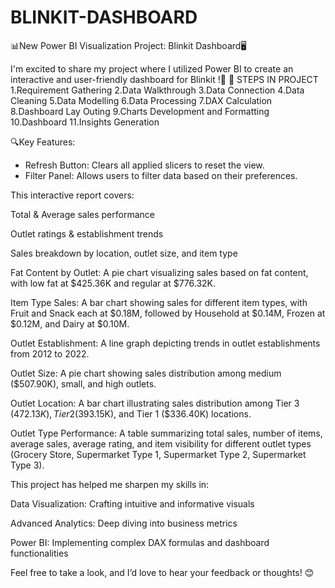 # BLINKIT-DASHBOARD

📊New Power BI Visualization Project: Blinkit Dashboard🖥

I'm excited to share my project where I utilized Power BI to create an interactive and user-friendly dashboard for Blinkit !🎉
📝 STEPS IN PROJECT 
1.Requirement Gathering 
2.Data Walkthrough 
3.Data Connection 
4.Data Cleaning 
5.Data Modelling 
6.Data Processing 
7.DAX Calculation 
8.Dashboard Lay Outing 
9.Charts Development and Formatting 
10.Dashboard 
11.Insights Generation

🔍Key Features:

- Refresh Button: Clears all applied slicers to reset the view.
- Filter Panel: Allows users to filter data based on their preferences.

This interactive report covers:

Total & Average sales performance

Outlet ratings & establishment trends

Sales breakdown by location, outlet size, and item type

Fat Content by Outlet: A pie chart visualizing sales based on fat content, with low fat at $425.36K and regular at $776.32K.

Item Type Sales: A bar chart showing sales for different item types, with Fruit and Snack each at $0.18M, followed by Household at $0.14M, Frozen at $0.12M, and Dairy at $0.10M.

Outlet Establishment: A line graph depicting trends in outlet establishments from 2012 to 2022.

Outlet Size: A pie chart showing sales distribution among medium ($507.90K), small, and high outlets.

Outlet Location: A bar chart illustrating sales distribution among Tier 3 ($472.13K), Tier 2 ($393.15K), and Tier 1 ($336.40K) locations.

Outlet Type Performance: A table summarizing total sales, number of items, average sales, average rating, and item visibility for different outlet types (Grocery Store, Supermarket Type 1, Supermarket Type 2, Supermarket 
Type 3).

This project has helped me sharpen my skills in:

Data Visualization: Crafting intuitive and informative visuals

Advanced Analytics: Deep diving into business metrics

Power BI: Implementing complex DAX formulas and dashboard functionalities

Feel free to take a look, and I’d love to hear your feedback or thoughts! 😊
